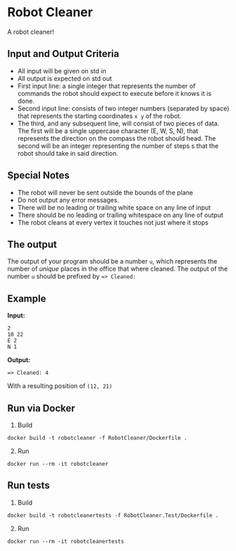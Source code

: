# Robot Cleaner

A robot cleaner!

## Input and Output Criteria

- All input will be given on std in
- All output is expected on std out
- First input line: a single integer that represents the number of commands the robot should expect to execute before it knows it is done.
- Second input line: consists of two integer numbers (separated by space) that represents the starting coordinates `x y` of the robot.
- The third, and any subsequent line, will consist of two pieces of data. The first will be a single uppercase character (E, W, S, N), that represents the direction on the compass the robot should head. The second will be an integer representing the number of steps s that the robot should take in said direction.

## Special Notes

- The robot will never be sent outside the bounds of the plane
- Do not output any error messages.
- There will be no leading or trailing white space on any line of input
- There should be no leading or trailing whitespace on any line of output
- The robot cleans at every vertex it touches not just where it stops

## The output

The output of your program should be a number `u`, which represents the number of *unique* places in the office that where cleaned. The output of the number `u` should be prefixed by `=> Cleaned: `

## Example
**Input:**

    2
    10 22
    E 2
    N 1

**Output:**

    => Cleaned: 4

With a resulting position of `(12, 21)`

## Run via Docker

1. Build
```
docker build -t robotcleaner -f RobotCleaner/Dockerfile .
```
2. Run
```
docker run --rm -it robotcleaner
```

## Run tests

1. Build
```
docker build -t robotcleanertests -f RobotCleaner.Test/Dockerfile .
```
2. Run
```
docker run --rm -it robotcleanertests
```

